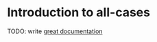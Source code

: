 # Introduction to all-cases

TODO: write [great documentation](http://jacobian.org/writing/what-to-write/)
